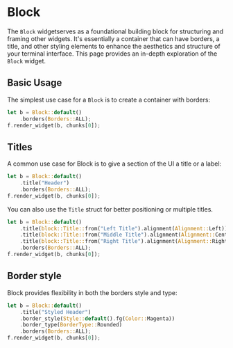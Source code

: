 # Block

The `Block` widgetserves as a foundational building block for structuring and framing other widgets.
It's essentially a container that can have borders, a title, and other styling elements to enhance
the aesthetics and structure of your terminal interface. This page provides an in-depth exploration
of the `Block` widget.

## Basic Usage

The simplest use case for a `Block` is to create a container with borders:

```rust
let b = Block::default()
    .borders(Borders::ALL);
f.render_widget(b, chunks[0]);
```

## Titles

A common use case for Block is to give a section of the UI a title or a label:

```rust
let b = Block::default()
    .title("Header")
    .borders(Borders::ALL);
f.render_widget(b, chunks[0]);
```

You can also use the `Title` struct for better positioning or multiple titles.

```rust
let b = Block::default()
    .title(block::Title::from("Left Title").alignment(Alignment::Left))
    .title(block::Title::from("Middle Title").alignment(Alignment::Center))
    .title(block::Title::from("Right Title").alignment(Alignment::Right))
    .borders(Borders::ALL);
f.render_widget(b, chunks[0]);
```

## Border style

Block provides flexibility in both the borders style and type:

```rust
let b = Block::default()
    .title("Styled Header")
    .border_style(Style::default().fg(Color::Magenta))
    .border_type(BorderType::Rounded)
    .borders(Borders::ALL);
f.render_widget(b, chunks[0]);
```
